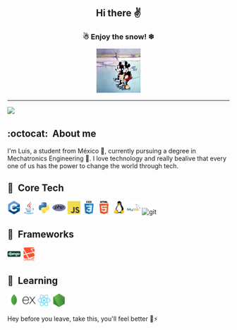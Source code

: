 
<h2 align="center">  Hi there ✌️ </h2>
<h3 align="center">☃ Enjoy the snow! ❄</h3>
<p align="center">
      <img src="https://raw.githubusercontent.com/Jerts/Jerts/master/giphy.gif" alt="alt text" width="100" height="100">
</p>

- - -

![](https://komarev.com/ghpvc/?username=Jerts&color=blue)

## :octocat:&nbsp; About me
I'm Luis, a student from México 🌮, currently pursuing a degree in Mechatronics Engineering 🤖. I love technology and really bealive that every one of us has the power to change the world through tech.

## 🚀&nbsp; Core Tech 

<p align='left'>
    <img src="https://github.com/devicons/devicon/blob/master/icons/cplusplus/cplusplus-original.svg" alt="cplusplus" width=30 height=30/>
    <img src="https://github.com/devicons/devicon/blob/master/icons/java/java-original.svg" alt="java" width="30" height="30"/>
    <img src="https://github.com/devicons/devicon/blob/master/icons/python/python-original.svg" alt="python" width="30" height="30"/>
    <img src="https://github.com/devicons/devicon/blob/master/icons/php/php-original.svg" alt="php" width="30" height="30"/> 
    <img src="https://github.com/devicons/devicon/blob/master/icons/javascript/javascript-original.svg" alt="javascript" width="30" height="30"/>
    <img src="https://github.com/devicons/devicon/blob/master/icons/css3/css3-original-wordmark.svg" alt="css3" width="30" height="30"/>
    <img src="https://github.com/devicons/devicon/blob/master/icons/html5/html5-original-wordmark.svg" alt="html5" width="30" height="30"/>  
    <img src="https://github.com/devicons/devicon/blob/master/icons/linux/linux-original.svg" alt="linux" width="30" height="30"/> 
    <img src="https://github.com/devicons/devicon/blob/master/icons/mysql/mysql-original-wordmark.svg" alt="mysql" width="30" height="30"/>
    <img src="https://www.vectorlogo.zone/logos/git-scm/git-scm-icon.svg" alt="git" width="30" height="30"/>
</p>

## 📐&nbsp; Frameworks 

<p align='left'>
    <img src="https://github.com/devicons/devicon/blob/master/icons/django/django-original.svg" alt="django" width="30" height="30"/>
    <img src="https://github.com/devicons/devicon/blob/master/icons/laravel/laravel-plain-wordmark.svg" alt="laravel" width="30" height="30"/>
</p>

## 🧪&nbsp; Learning
<p align='left'>
    <img src="https://github.com/devicons/devicon/blob/master/icons/mongodb/mongodb-original.svg" alt="mongodb" width="30" height="30"/>
    <img src="https://github.com/devicons/devicon/blob/master/icons/express/express-original.svg" alt="express" width="30" height="30"/>
    <img src="https://github.com/devicons/devicon/blob/master/icons/react/react-original.svg" alt="react" width="30" height="30"/>
    <img src="https://github.com/devicons/devicon/blob/master/icons/nodejs/nodejs-original.svg" alt="node" width="30" height="30"/>
</p>

Hey before you leave, take this, you'll feel better 🍫⚡